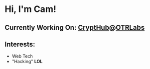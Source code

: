 # Hi, I'm Cam!

## Currently Working On: [CryptHub](https://github.com/IncognitLabs/CryptHub)@[OTRLabs](https://github.com/OTRLabs)

## Interests:
- Web Tech
- "Hacking" **LOL**


<!--
**cammclain/cammclain** is a ✨ _special_ ✨ repository because its `README.md` (this file) appears on your GitHub profile.

Here are some ideas to get you started:

- 🔭 I’m currently working on ...
- 🌱 I’m currently learning ...
- 👯 I’m looking to collaborate on ...
- 🤔 I’m looking for help with ...
- 💬 Ask me about ...
- 📫 How to reach me: ...
- 😄 Pronouns: ...
- ⚡ Fun fact: ...
-->

